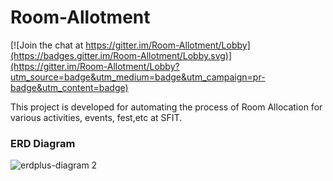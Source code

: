# Room-Allotment

[![Join the chat at https://gitter.im/Room-Allotment/Lobby](https://badges.gitter.im/Room-Allotment/Lobby.svg)](https://gitter.im/Room-Allotment/Lobby?utm_source=badge&utm_medium=badge&utm_campaign=pr-badge&utm_content=badge)

This project is developed for automating the process of Room Allocation for various activities, events, fest,etc at SFIT.

### ERD Diagram
![erdplus-diagram 2](https://user-images.githubusercontent.com/20074475/44305370-3769ca00-a393-11e8-8a61-cefd17269354.png)
